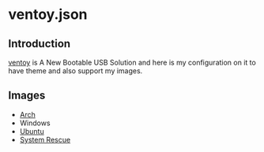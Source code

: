 # ventoy.json

## Introduction

[ventoy](https://www.ventoy.net/en/index.html) is A New Bootable USB Solution and here is my configuration on it to have theme and also support my images.

## Images

- [Arch](https://archlinux.org/)
- Windows
- [Ubuntu](https://ubuntu.com/)
- [System Rescue](https://www.system-rescue.org/)

